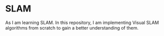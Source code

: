 # SLAM
As I am learning SLAM. In this repository, I am implementing Visual SLAM algorithms from scratch to gain a better understanding of them.
